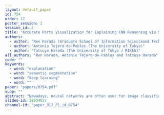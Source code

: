 ```yaml
---
layout: default_paper
id: 754
order: 17
poster_session: 1
session_id: 2
title: "Accurate Parts Visualization for Explaining CNN Reasoning via Semantic Segmentation"
authors:
  - author: "Ren Harada (Graduate School of Information Scienceand Technology, The University of Tokyo)"
  - author: "Antonio Tejero-de-Pablos (The University of Tokyo)"
  - author: "Tatsuya Harada (The University of Tokyo / RIKEN)"
all_authors: "Ren Harada, Antonio Tejero-de-Pablos and Tatsuya Harada"
code: ""
keywords:
  - word: "explanation"
  - word: "semantic segmentation"
  - word: "deep learning"
  - word: ""
paper: "papers/0754.pdf"
supp: ""
abstract: "Nowadays, neural networks are often used for image classification, but the structure of their decisions is difficult to understand because of their \"black-box\" nature. Different visualization techniques have been proposed to provide additional information on the reason of the classification results. Existing methods provide quantitative explanations by calculating heatmaps and interpretable components in the image. While the latter provides semantics on the image parts that contribute for the classification, the component areas are blurry due to the use of linear layers, which do not consider surrounding information. This makes hard to point out the specific reason for the classification and to evaluate quantitatively. In this paper, we introduce a novel method for explaining classification in neural networks, the Parts Detection Module. Unlike previous methods, ours is capable of determining the accurate position of the interpretable components in the image by performing upsampling and convolution stepwise, similarly to semantic segmentation. In addition to providing quantitative visual explanations, we also proposed a method to verify the validity of the quantitative explanations themselves. The experimental results prove the effectivity of our explanations."
slides-id: 38934027
channel-id: "paper_017_P1_id_0754"
---
```

